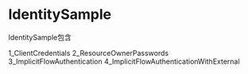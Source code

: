 # IdentitySample

IdentitySample包含

1_ClientCredentials
2_ResourceOwnerPasswords
3_ImplicitFlowAuthentication
4_ImplicitFlowAuthenticationWithExternal

